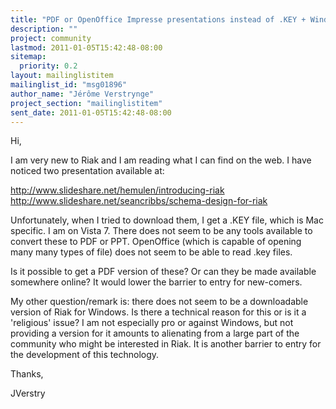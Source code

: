 ```yaml
---
title: "PDF or OpenOffice Impresse presentations instead of .KEY + Windows	question"
description: ""
project: community
lastmod: 2011-01-05T15:42:48-08:00
sitemap:
  priority: 0.2
layout: mailinglistitem
mailinglist_id: "msg01896"
author_name: "Jérôme Verstrynge"
project_section: "mailinglistitem"
sent_date: 2011-01-05T15:42:48-08:00
---
```


Hi,

I am very new to Riak and I am reading what I can find on the web. I 
have noticed two presentation available at:


 http://www.slideshare.net/hemulen/introducing-riak
 http://www.slideshare.net/seancribbs/schema-design-for-riak

Unfortunately, when I tried to download them, I get a .KEY file, which 
is Mac specific. I am on Vista 7. There does not seem to be any tools 
available to convert these to PDF or PPT. OpenOffice (which is capable 
of opening many many types of file) does not seem to be able to read 
.key files.


Is it possible to get a PDF version of these? Or can they be made 
available somewhere online? It would lower the barrier to entry for 
new-comers.


My other question/remark is: there does not seem to be a downloadable 
version of Riak for Windows. Is there a technical reason for this or is 
it a 'religious' issue? I am not especially pro or against Windows, but 
not providing a version for it amounts to alienating from a large part 
of the community who might be interested in Riak. It is another barrier 
to entry for the development of this technology.


Thanks,

JVerstry

